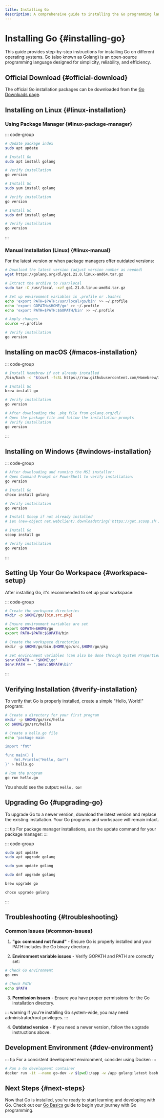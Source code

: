 ```yaml
---
title: Installing Go
description: A comprehensive guide to installing the Go programming language on various platforms
---
```


# Installing Go {#installing-go}

This guide provides step-by-step instructions for installing Go on different operating systems. Go (also known as Golang) is an open-source programming language designed for simplicity, reliability, and efficiency.

## Official Download {#official-download}

The official Go installation packages can be downloaded from the [Go Downloads page](https://golang.org/dl/).

## Installing on Linux {#linux-installation}

### Using Package Manager {#linux-package-manager}

::: code-group
```bash [Debian/Ubuntu]
# Update package index
sudo apt update

# Install Go
sudo apt install golang

# Verify installation
go version
```

```bash [RHEL/CentOS]
# Install Go
sudo yum install golang

# Verify installation
go version
```

```bash [Fedora]
# Install Go
sudo dnf install golang

# Verify installation
go version
```
:::

### Manual Installation (Linux) {#linux-manual}

For the latest version or when package managers offer outdated versions:

```bash
# Download the latest version (adjust version number as needed)
wget https://golang.org/dl/go1.21.0.linux-amd64.tar.gz

# Extract the archive to /usr/local
sudo tar -C /usr/local -xzf go1.21.0.linux-amd64.tar.gz

# Set up environment variables in .profile or .bashrc
echo 'export PATH=$PATH:/usr/local/go/bin' >> ~/.profile
echo 'export GOPATH=$HOME/go' >> ~/.profile
echo 'export PATH=$PATH:$GOPATH/bin' >> ~/.profile

# Apply changes
source ~/.profile

# Verify installation
go version
```

## Installing on macOS {#macos-installation}

::: code-group
```bash [Homebrew]
# Install Homebrew if not already installed
/bin/bash -c "$(curl -fsSL https://raw.githubusercontent.com/Homebrew/install/HEAD/install.sh)"

# Install Go
brew install go

# Verify installation
go version
```

```bash [Official Installer]
# After downloading the .pkg file from golang.org/dl/
# Open the package file and follow the installation prompts
# Verify installation
go version
```
:::

## Installing on Windows {#windows-installation}

::: code-group
```powershell [MSI Installer]
# After downloading and running the MSI installer:
# Open Command Prompt or PowerShell to verify installation:
go version
```

```powershell [Chocolatey]
# Install Go
choco install golang

# Verify installation
go version
```

```powershell [Scoop]
# Install Scoop if not already installed
# iex (new-object net.webclient).downloadstring('https://get.scoop.sh')

# Install Go
scoop install go

# Verify installation
go version
```
:::

## Setting Up Your Go Workspace {#workspace-setup}

After installing Go, it's recommended to set up your workspace:

::: code-group
```bash [Linux/macOS]
# Create the workspace directories
mkdir -p $HOME/go/{bin,src,pkg}

# Ensure environment variables are set
export GOPATH=$HOME/go
export PATH=$PATH:$GOPATH/bin
```

```powershell [Windows]
# Create the workspace directories
mkdir -p $HOME/go/bin,$HOME/go/src,$HOME/go/pkg

# Set environment variables (can also be done through System Properties)
$env:GOPATH = "$HOME\go"
$env:PATH += ";$env:GOPATH\bin"
```
:::

## Verifying Installation {#verify-installation}

To verify that Go is properly installed, create a simple "Hello, World!" program:

```bash
# Create a directory for your first program
mkdir -p $HOME/go/src/hello
cd $HOME/go/src/hello

# Create a hello.go file
echo 'package main

import "fmt"

func main() {
    fmt.Println("Hello, Go!")
}' > hello.go

# Run the program
go run hello.go
```

You should see the output: `Hello, Go!`

## Upgrading Go {#upgrading-go}

To upgrade Go to a newer version, download the latest version and replace the existing installation. Your Go programs and workspace will remain intact.

::: tip
For package manager installations, use the update command for your package manager:
:::

::: code-group
```bash [apt]
sudo apt update
sudo apt upgrade golang
```

```bash [yum]
sudo yum update golang
```

```bash [dnf]
sudo dnf upgrade golang
```

```bash [Homebrew]
brew upgrade go
```

```powershell [Chocolatey]
choco upgrade golang
```
:::

## Troubleshooting {#troubleshooting}

### Common Issues {#common-issues}

1. **"go: command not found"** - Ensure Go is properly installed and your PATH includes the Go binary directory.

2. **Environment variable issues** - Verify GOPATH and PATH are correctly set:

```bash
# Check Go environment
go env

# Check PATH
echo $PATH
```

3. **Permission issues** - Ensure you have proper permissions for the Go installation directory.

::: warning
If you're installing Go system-wide, you may need administrator/root privileges.
:::

4. **Outdated version** - If you need a newer version, follow the upgrade instructions above.

## Development Environment {#dev-environment}

::: tip
For a consistent development environment, consider using Docker:
:::

```bash
# Run a Go development container
docker run -it --name go-dev -v $(pwd):/app -w /app golang:latest bash
```

## Next Steps {#next-steps}

Now that Go is installed, you're ready to start learning and developing with Go. Check out our [Go Basics](/Development/Languages/Go/Go-Basics) guide to begin your journey with Go programming.
